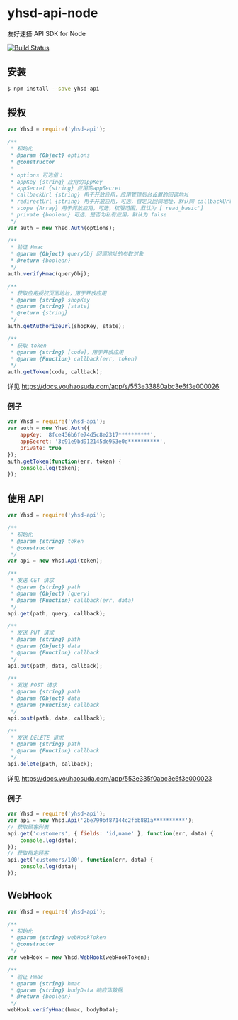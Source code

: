 # yhsd-api-node

友好速搭 API SDK for Node

[![Build Status](https://travis-ci.org/Obzer/yhsd-api-node.svg?branch=master)](https://travis-ci.org/Obzer/yhsd-api-node)

## 安装

```bash
$ npm install --save yhsd-api
```

## 授权

```javascript
var Yhsd = require('yhsd-api');

/**
 * 初始化 
 * @param {Object} options
 * @constructor
 * 
 * options 可选值：
 * appKey {string} 应用的appKey
 * appSecret {string} 应用的appSecret
 * callbackUrl {string} 用于开放应用，应用管理后台设置的回调地址
 * redirectUrl {string} 用于开放应用，可选，自定义回调地址，默认同 callbackUrl
 * scope {Array} 用于开放应用，可选，权限范围，默认为 ['read_basic']
 * private {boolean} 可选，是否为私有应用，默认为 false
 */
var auth = new Yhsd.Auth(options);

/**
 * 验证 Hmac
 * @param {Object} queryObj 回调地址的参数对象
 * @return {boolean}
 */
auth.verifyHmac(queryObj);

/**
 * 获取应用授权页面地址，用于开放应用
 * @param {string} shopKey
 * @param {string} [state]
 * @return {string}
 */
auth.getAuthorizeUrl(shopKey, state);

/**
 * 获取 token
 * @param {string} [code]，用于开放应用
 * @param {Function} callback(err, token)
 */
auth.getToken(code, callback);
```

详见 
https://docs.youhaosuda.com/app/s/553e33880abc3e6f3e000026

### 例子

```javascript
var Yhsd = require('yhsd-api');
var auth = new Yhsd.Auth({
    appKey: '8fce436b6fe74d5c8e2317**********',
    appSecret: '3c91e9bd912145de953e0d**********',
	private: true
});
auth.getToken(function(err, token) {
	console.log(token);
});
```

## 使用 API

```javascript
var Yhsd = require('yhsd-api');

/**
 * 初始化
 * @param {string} token
 * @constructor
 */
var api = new Yhsd.Api(token);

/**
 * 发送 GET 请求
 * @param {string} path
 * @param {Object} [query]
 * @param {Function} callback(err, data)
 */
api.get(path, query, callback);

/**
 * 发送 PUT 请求
 * @param {string} path
 * @param {Object} data
 * @param {Function} callback
 */
api.put(path, data, callback);

/**
 * 发送 POST 请求
 * @param {string} path
 * @param {Object} data
 * @param {Function} callback
 */
api.post(path, data, callback);

/**
 * 发送 DELETE 请求
 * @param {string} path
 * @param {Function} callback
 */
api.delete(path, callback);
```

详见 
https://docs.youhaosuda.com/app/553e335f0abc3e6f3e000023

### 例子

```javascript
var Yhsd = require('yhsd-api');
var api = new Yhsd.Api('2be799bf87144c2fbb881a**********');
// 获取顾客列表
api.get('customers', { fields: 'id,name' }, function(err, data) {
	console.log(data);
});
// 获取指定顾客
api.get('customers/100', function(err, data) {
    console.log(data);
});
```
## WebHook

```javascript
var Yhsd = require('yhsd-api');

/**
 * 初始化
 * @param {string} webHookToken
 * @constructor
 */
var webHook = new Yhsd.WebHook(webHookToken);

/**
 * 验证 Hmac
 * @param {string} hmac
 * @param {string} bodyData 响应体数据
 * @return {boolean}
 */
webHook.verifyHmac(hmac, bodyData);
```
